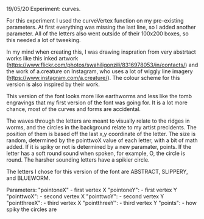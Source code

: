 19/05/20
Experiment: curves. 

For this experiment I used the curveVertex function on my pre-existing parameters. At first everything was missing the last line, so I added another parameter. All of the letters also went outside of their 100x200 boxes, so this needed a lot of tweeking. 

In my mind when creating this, I was drawing inspration from very abstrtact works like this inked artwork (https://www.flickr.com/photos/swahiligonzili/8316978053/in/contacts/) and the work of a.creature on Instagram, who uses a lot of wiggly line imagery (https://www.instagram.com/a.creature/). The colour scheme for this version is also inspired by their work.

This  version of the font looks more like earthworms and less like the tomb engravings that my first version of the font was going for.  It is a lot more chance, most of the curves and forms are accidental. 

The waves through the letters are meant to visually relate to the ridges in worms, and the circles in the background relate to my artist precidents. The position of them is based off the last x,y  coordinate of the letter. The size is random, determined by the pointtwoX value of each letter, with a bit of math added. If it is spiky or not is determined by a new paramater, points. If the letter has a soft round sound when spoken, for example, O, the circle is round. The harsher sounding letters have a spikier circle.

The letters I chose for this version of the font are ABSTRACT, SLIPPERY, and BLUEWORM.

Parameters:
  "pointoneX" - first vertex X
  "pointoneY": - first vertex Y
  "pointtwoX": - second vertex X
  "pointtwoY": - second vertex Y
  "pointthreeX": - third vertex X
  "pointthreeY": - third vertex Y
  "points": - how spiky the circles are

